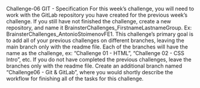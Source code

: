 Challenge-06 GIT - Specification
For this week’s challenge, you will need to work with the GitLab repository
you have created for the previous week’s challenge.
If you still have not finished the challenge, create a new repository, and name it BrainsterChallenges_FirstnameLastnameGroup.
Ex: BrainsterChallenges_AntonioStoimenovFE1.
This challenge’s primary goal is to add all of your previous challenges on different branches, leaving the main branch only with the readme file.
Each of the branches will have the name as the challenge, ex: “Challenge 01 - HTML”, “Challenge 02 - CSS Intro”, etc.
If you do not have completed the previous challenges, leave the branches only with the readme file.
Create an additional branch named “Challenge06 - Git & GitLab”, where you would shortly describe the workflow for finishing all of the tasks for this challenge.
